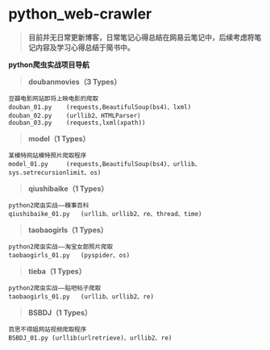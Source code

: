 # python_web-crawler
	
> **目前并无日常更新博客，日常笔记心得总结在网易云笔记中，后续考虑将笔记内容及学习心得总结于简书中。**


 **python爬虫实战项目导航** 

	

> **doubanmovies（3 Types）**

	豆瓣电影网站即将上映电影的爬取
	douban_01.py	(requests,BeautifulSoup(bs4)、lxml)
	douban_02.py	(urllib2、HTMLParser)
	douban_03.py	(requests,lxml(xpath))
	

> **model（1 Types）**

	某模特网站模特照片爬取程序
	model_01.py		(requests,BeautifulSoup(bs4)、urllib、sys.setrecursionlimit、os)


> **qiushibaike（1 Types）**

	python2爬虫实战——糗事百科
	qiushibaike_01.py	(urllib、urllib2、re、thread、time)

> **taobaogirls（1 Types）**

	python2爬虫实战——淘宝女郎照片爬取
	taobaogirls_01.py	(pyspider、os)

> **tieba（1 Types）**

	python2爬虫实战——贴吧帖子爬取
	taobaogirls_01.py	(urllib、urllib2、re)

> **BSBDJ（1 Types）**

	百思不得姐网站视频爬取程序
	BSBDJ_01.py	(urllib(urlretrieve)、urllib2、re)